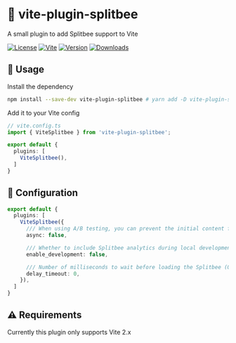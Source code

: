 # 🐝 vite-plugin-splitbee

A small plugin to add Splitbee support to Vite

[![License](https://img.shields.io/badge/-MIT-f56565.svg?longCache=true&style=for-the-badge)](https://github.com/nurodev/rust-cross-release/blob/main/LICENSE)
[![Vite](https://img.shields.io/badge/-vite%202.x-3eaf7c.svg?longCache=true&style=for-the-badge)](https://vitejs.dev)
[![Version](https://img.shields.io/npm/v/vite-plugin-splitbee?label=%20&style=for-the-badge)](https://www.npmjs.com/package/vite-plugin-splitbee)
[![Downloads](https://img.shields.io/npm/dm/vite-plugin-splitbee?label=%20&logo=Docusign&logoColor=white&style=for-the-badge)](https://www.npmjs.com/package/vite-plugin-splitbee)

## 🦄 Usage

Install the dependency
```bash
npm install --save-dev vite-plugin-splitbee # yarn add -D vite-plugin-splitbee
```

Add it to your Vite config
```typescript
// vite.config.ts
import { ViteSplitbee } from 'vite-plugin-splitbee';

export default {
  plugins: [
    ViteSplitbee(),
  ]
}
```

## 🔧 Configuration

```typescript
export default {
  plugins: [
    ViteSplitbee({
      /// When using A/B testing, you can prevent the initial content flash by making the script blocking/synchronous (Optional) [Default: false]
      async: false,

      /// Whether to include Splitbee analytics during local development (Optional) [Default: false]
      enable_development: false,

      /// Number of milliseconds to wait before loading the Splitbee (Optional) [Default: 0]
      delay_timeout: 0,
    }),
  ]
}
```

## ⚠️ Requirements

Currently this plugin only supports Vite 2.x
